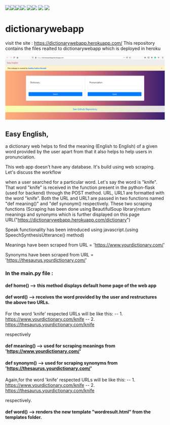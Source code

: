 <img src=https://img.shields.io/badge/build%20with-python-yellow><img src="https://img.shields.io/badge/javascript-yellow"><img src="https://img.shields.io/badge/-HTML5-orange"><img src="https://img.shields.io/badge/-Bootstrap-blueviolet"> <img src=https://img.shields.io/badge/using-flask-green><img src="https://img.shields.io/badge/jinja-red"> <img src="https://img.shields.io/badge/deployed%20in-Heroku-blue"> <img src="https://img.shields.io/badge/domain-Web%20Scraping-orange.svg">

# dictionarywebapp


visit the site : https://dictionarywebapp.herokuapp.com/
This repository contains the files realted to dictionarywebapp which is deployed in heroku

![Screenshot](webapp_view.png)

## Easy English,
a dictionary web helps to find the meaning (English to English) of a given word provided by the user apart from that it also helps to help users in pronunciation.

This web app doesn't have any database. It's build using web scraping. Let's discuss the workflow

when a user searched for a particular word. Let's say the word is "knife". That word "knife" is received in the function present in the python-flask (used for backend) through the POST method.
URL, URL1 are formatted with the word "knife". Both the URL and URL1 are passed in two functions named "def meaning()" and "def synonym() respectively. These two scraping functions (Scraping has been done using BeautifulSoup library)return meanings and synonyms which is further displayed on this page URL("https://dictionarywebapp.herokuapp.com/dictionary")

Speak functionality has been introduced using javascript.(using SpeechSynthesisUtterance() method)

Meanings have been scraped from URL = 'https://www.yourdictionary.com/'

Synonyms have been scraped from URL = 'https://thesaurus.yourdictionary.com/'

### In the main.py file : 

#### def home() --> this method displays default home page of the web app
#### def word() --> receives the word provided by the user and restructures the above two URLs.

For the word 'knife' respected URLs will be like this:
		-- 1. https://www.yourdictionary.com/knife
		-- 2. https://thesaurus.yourdictionary.com/knife

respectively


#### def meaning() --> used for scraping meanings from 'https://www.yourdictionary.com/'   
#### def synonym() --> used for scraping synonyms from 'https://thesaurus.yourdictionary.com/'


Again,for the word 'knife' respected URLs will be like this:
		-- 1. https://www.yourdictionary.com/knife
		-- 2. https://thesaurus.yourdictionary.com/knife

respectively.

#### def word() --> renders the new template "wordresult.html" from the templates folder. 


